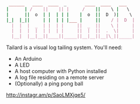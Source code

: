 ```ruby
 ______   ____  ____  _       ____  ____   ___   
|      | /    ||    || |     /    ||    \ |   \  
|      ||  o  | |  | | |    |  o  ||  D  )|    \ 
|_|  |_||     | |  | | |___ |     ||    / |  D  |
  |  |  |  _  | |  | |     ||  _  ||    \ |     |
  |  |  |  |  | |  | |     ||  |  ||  .  \|     |
  |__|  |__|__||____||_____||__|__||__|\_||_____|

```

Tailard is a visual log tailing system. You'll need:

* An Arduino
* A LED
* A host computer with Python installed
* A log file residing on a remote server
* (Optionally) a ping pong ball

http://instagr.am/p/SaoLMXjqe5/
